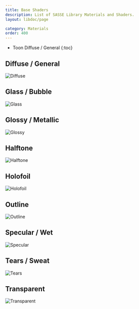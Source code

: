 ```yaml
---
title: Base Shaders
description: List of SASSE Library Materials and Shaders.
layout: libdoc/page

category: Materials
order: 400
---
```

- Toon Diffuse / General
{:toc}

## Diffuse / General
![Diffuse](/assets/Materials/Base_Shaders/Diffuse_General_Previw.png)

## Glass / Bubble
![Glass](/assets/Materials/Base_Shaders/Glass_Bubble_Previw.png)

## Glossy / Metallic
![Glossy](/assets/Materials/Base_Shaders/Glossy_Metallic_Previw.png)

## Halftone
![Halftone](/assets/Materials/Base_Shaders/Halftone_Previw.png)

## Holofoil
![Holofoil](/assets/Materials/Base_Shaders/Holofoil_Previw.png)

## Outline
![Outline](/assets/Materials/Base_Shaders/Toon_Outline_Preview.png)

## Specular / Wet
![Specular](/assets/Materials/Base_Shaders/Specular_Wet_Previw.png)

## Tears / Sweat
![Tears](/assets/Materials/Base_Shaders/Tears_Sweat_Preview.png)

## Transparent
![Transparent](/assets/Materials/Base_Shaders/Transparent_Previw.png)
